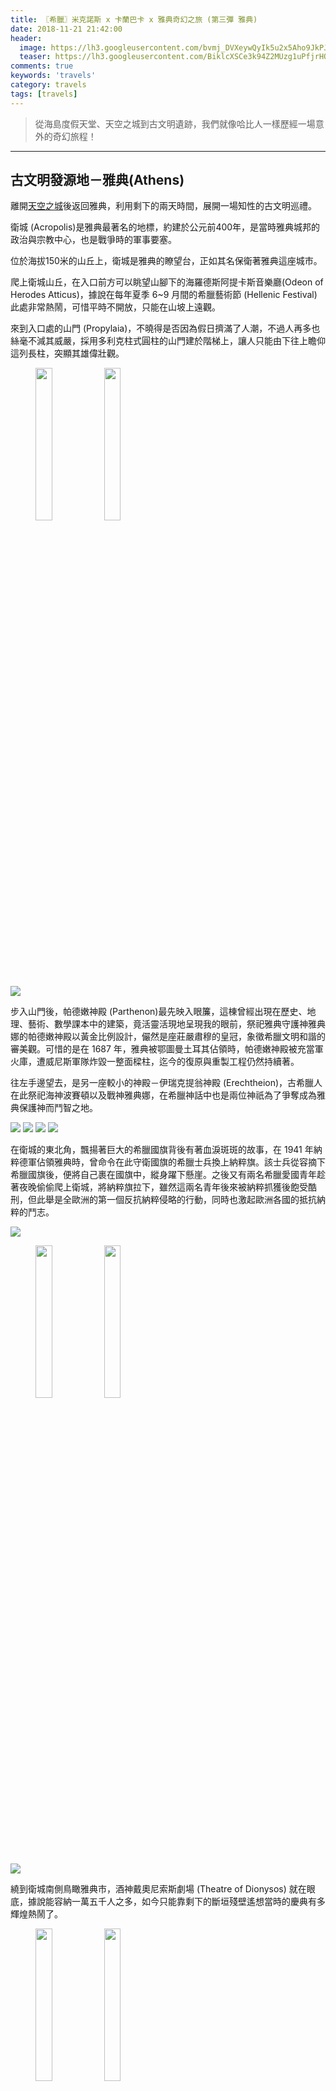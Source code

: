 ```yaml
---
title: 〖希臘〗米克諾斯 x 卡蘭巴卡 x 雅典奇幻之旅 (第三彈 雅典)
date: 2018-11-21 21:42:00
header:
  image: https://lh3.googleusercontent.com/bvmj_DVXeywQyIk5u2x5Aho9JkPJ18BkEQ20PTyOaeaPMNtl8HW0oa7bUApQUnhUGXV-9Z89Apsj0PDb2ewTqnzfZwdTCOwGIijlJuuFa5FzD4gXijF9xBO7cpqtR1Xn6zisQN5tDg=w2400
  teaser: https://lh3.googleusercontent.com/BiklcXSCe3k94Z2MUzg1uPfjrHOHIaWaDlykhniTu0kr9YvKNUWOVOhh1_9c3WrDVsa0cQ5EksK1zGXng7a5lPH17UtBcL5Z4a42JIAVqoG7CdQa6J4zZyXA14UswANLgXZ3EGKcUg=w2400
comments: true
keywords: 'travels'
category: travels
tags: [travels]
---
```


> 從海島度假天堂、天空之城到古文明遺跡，我們就像哈比人一樣歷經一場意外的奇幻旅程！

---

## 古文明發源地－雅典(Athens)

離開[天空之城](https://min-sheng.github.io/travels/希臘-米克諾斯_x_卡蘭巴卡_x_雅典奇幻之旅_(第二彈_卡蘭巴卡))後返回雅典，利用剩下的兩天時間，展開一場知性的古文明巡禮。

衛城 (Acropolis)是雅典最著名的地標，約建於公元前400年，是當時雅典城邦的政治與宗教中心，也是戰爭時的軍事要塞。

位於海拔150米的山丘上，衛城是雅典的瞭望台，正如其名保衛著雅典這座城市。

爬上衛城山丘，在入口前方可以眺望山腳下的海羅德斯阿提卡斯音樂廳(Odeon of Herodes Atticus)，據說在每年夏季 6~9 月間的希臘藝術節 (Hellenic Festival) 此處非常熱鬧，可惜平時不開放，只能在山坡上遠觀。

來到入口處的山門 (Propylaia)，不曉得是否因為假日擠滿了人潮，不過人再多也絲毫不減其威嚴，採用多利克柱式圓柱的山門建於階梯上，讓人只能由下往上瞻仰這列長柱，突顯其雄偉壯觀。

<figure class="half">
    <img src="https://lh3.googleusercontent.com/KdyfcZqIO-edqfRJgHYqoVwQ8N9PJQAY3d3Ys5JEFM8aF1n0u_rRWSIIjIqi0PEpCvrbeBBW5evt6btb1fOG1RHW3133E0CtPumsG6MMxbFPlfMxBVhAqfHY2tW0ZSugyr6O9VCF5A=w2400" height="25%" width="25%">
    <img src="https://lh3.googleusercontent.com/glDW0oXLbhbJftktYmY2o844sK9i-HWvmvOKsgCd_qiOrrgaKipOx-iNqaXMWXZ9v5IT0NHe3k7zxBBt6VEKjaMn0i_m5BpSfMtdZAv4n6Eiv1TMVKh0IEEjxyhm-dqaJxRuxDDunA=w2400" height="25%" width="25%">
</figure>

<img src="https://lh3.googleusercontent.com/bgChW8ukdx-STvm7gSr4uJtFqeqhzYnoxVBPoazXlmqwwtWFteELVoB1w2RfE3xlT1IKVMtcIcUB4fBQFS6dydi2QBvzLVSIMcQJBt81gy_XFASwgffzakE07ZQEGH9bIMAlscazgg=w2400">

步入山門後，帕德嫩神殿 (Parthenon)最先映入眼簾，這棟曾經出現在歷史、地理、藝術、數學課本中的建築，竟活靈活現地呈現我的眼前，祭祀雅典守護神雅典娜的帕德嫩神殿以黃金比例設計，儼然是座莊嚴肅穆的皇冠，象徵希臘文明和諧的審美觀。可惜的是在 1687 年，雅典被鄂圖曼土耳其佔領時，帕德嫩神殿被充當軍火庫，遭威尼斯軍隊炸毀一整面樑柱，迄今的復原與重製工程仍然持續著。

往左手邊望去，是另一座較小的神殿－伊瑞克提翁神殿 (Erechtheion)，古希臘人在此祭祀海神波賽頓以及戰神雅典娜，在希臘神話中也是兩位神祇為了爭奪成為雅典保護神而鬥智之地。

<img src="https://lh3.googleusercontent.com/ilKk_rV9YsWUHlOJiDpe9ANb8i3JbRQv4gmiifrmMQ_hf7sadtdJsY0nlQAqa-E5J_XDTuDPbwuzJa_hTTZDfAJx4UFolgUpuLBjAZ-s0y1rHgdzxgglaQP0j9oznuLzCx2TWWgtjQ=w2400">

<img src="https://lh3.googleusercontent.com/AO-F4XfSQYfT8pVpFMW3v-tdvF_0zangfQPHZ1h2EHsNIHiUZ0tfNrnjZtto5_UUFHYU5nAAKEGZ__oUYkN3NO2dwRVKuymq__Iu7LY4GT5Ei7Wd5ieDSixMHySaQ_FwFO2hXk1C4g=w2400">

<img src="https://lh3.googleusercontent.com/PI_PtvDfiKWuK6B45sE81irHpq1qyfWFjZo06XvTQa1c4gz5KuyKQxF6OStyJSbBiAitxvdhPGxi3wQIHdE6Mp0-OY23vx6nNZxZfxsIZVFuN-ebDXx7f4K4bjcy0orwUJP3IFX2nw=w2400">

<img src="https://lh3.googleusercontent.com/dP8yZ8KYD8j3VlRG5wuqHAPmRxsB0hpoa4gEOXxS0nKVsF4vb3SrXTvRMjnD3Xvehxo9lh5e8Fjof1zipvcOLGaVogHUS4Af3SoSOUEIGRg3pJkTIsBZj1i_vA4oAEe6sgrxBiQFXQ=w2400">

在衛城的東北角，飄揚著巨大的希臘國旗背後有著血淚斑斑的故事，在 1941 年納粹德軍佔領雅典時，曾命令在此守衛國旗的希臘士兵換上納粹旗。該士兵從容摘下希臘國旗後，便將自己裹在國旗中，縱身躍下懸崖。之後又有兩名希臘愛國青年趁著夜晚偷偷爬上衛城，將納粹旗拉下，雖然這兩名青年後來被納粹抓獲後飽受酷刑，但此舉是全歐洲的第一個反抗納粹侵略的行動，同時也激起歐洲各國的抵抗納粹的鬥志。

<img src="https://lh3.googleusercontent.com/Kc0n9JnNXVMPmbe0vJWOnb58q7jxVtDEVCkfkTZB09chzpO2GI5_ZYAycvG9abpZHdsJF1pLeyrW7u8VFvfn-P8zXTCRUj6GUYDXBd-FQSqD17cmft6nUedvCAgKQSxBW483vzD1qw=w2400">

<figure class="half">
    <img src="https://lh3.googleusercontent.com/Vgn2K6GpTK4hgi4Wb_kOI2dpD7LiXpizBaojoz61-FCzu2WjKupIC796oj-iMxUWrIxBDAX_WFvTjWdm0xXPkdI7kdYKeMuzqZMKDuevniCSPbdwKOa-hdz90vXm0E9MAel3ToZT-w=w2400" height="25%" width="25%">
    <img src="https://lh3.googleusercontent.com/yvigd19fSIHkeQuj75EYviA-2Vr2J2MYrL_U88dEDd1ZXg3QjThBFd67N9rzGFxZjmr-wUAFhBTY9bz7JAUgGjUlrgPLSmFh-MXiHXufelF53NwouI88TmufHbW5FjCSSRHKj392mg=w2400" height="25%" width="25%">
</figure>

<img src="https://lh3.googleusercontent.com/UAqDWGqrTwuhbXLqQAcegPEcwpwsrCTJp7YhKtG97y3aLPX_azu9QfYrmaC10C-8Ei_y3rbi33ic2m3D8ZHVVvqc2e13Z9C1-i5r9uhumO0QTe5yzbJlKFUeY9WFfd79PP1i1vODUw=w2400">

繞到衛城南側鳥瞰雅典市，酒神戴奧尼索斯劇場 (Theatre of Dionysos) 就在眼底，據說能容納一萬五千人之多，如今只能靠剩下的斷垣殘壁遙想當時的慶典有多輝煌熱鬧了。

<figure class="half">
    <img src="https://lh3.googleusercontent.com/immsAp_6ZrlyL8QTwRNQlZvGXPlRqpt9jdsbmeQv_ojfAMBN9xlqIc3DAYZxL_S_5V91E4HsClt6K_0H97tAJbxA5JqLfA1eZ-jcPzk-uXEEwEQFgNofCmneF2u7UN2XFHyDtuQyaQ=w2400" height="25%" width="25%">
    <img src="https://lh3.googleusercontent.com/DL8hIS8jArRhWNv4cqwHBoGurTFKHKdxjLUUDSY2cBnPnQOtjasQmWBOyusLk7_c2x3rFGsfwE8aPPXVVVthe2sED3ySe5YHtlqypBekStDF5hRJ-yrLNHFZmH1dpgBfmxHuX-uDBQ=w2400" height="25%" width="25%">
</figure>

<figure class="half">
    <img src="https://lh3.googleusercontent.com/B8agwIXtIKSN_WuLmfx9vB9Wp0ZnpHRDKgj-MDieeVKMmpFRwHC-LaeMswPn8bTygae6iEIfCQDszvoZiMZPbR_OIc-Gmx66LXnOjpjr8xrWy1Wf9IzzHF5RmrGJOcSyJABS3Ckqnw=w2400" height="25%" width="25%">
    <img src="https://lh3.googleusercontent.com/55O3CgE2bNrg9tttfA9jMzpSpuhEnvc-aF_wfPGkx-f3v29e3Ud0E_eGvCEarwzrrJdC1KCeEoSFEbXiCSMlWzHGKLGaysqMwrLphJe-uTDLrkjZ5sF003YsNZ6GVoso_VKEuFYJhw=w2400" height="25%" width="25%">
</figure>

走出山門時看到底下站著許多人的大石頭就是俗稱的火星山丘。

<figure class="half">
    <img src="https://lh3.googleusercontent.com/rxqRYxL87o8O3EIqvBYwf7fexjZk9En1-Oj-UOhGtK_n8hfo67i8lrhuMyj8WaEl4GHPTyG2FA868bF-LRvXS3iDvJuQMJNHN88INW0sMISpeJ_tHIS1Hh9B6_OBjl6FwBM5MENEyQ=w2400" height="25%" width="25%">
    <img src="https://lh3.googleusercontent.com/LJd7dOuTuZlXfsVJOvbLWeOTgzPcpRcU9QWn2kDu4X8-yvUpgrrLWrwZ-drnhSRWBtIKeAaAmtinpsifQPMl_lDI9gQAZVW-ECpWcvEU5SqZ45-Mp19x00ES2lWxAYAxIa7p9XFOPg=w2400" height="25%" width="25%">
</figure>

<img src="https://lh3.googleusercontent.com/mznka1t4IvfTVZyUrg3jXAtGFJ-KS8RWhSwaErV-A2WlCcv57h-2xiJ0N4iZzvaQAAR3OgoMSEIGLsWa_oHOG8COrxDfRZEdGYxrkk_yiRDd2MFo6tFCSjaA65RE63tZbFQlgvLQrw=w2400">

中午的這餐應該是這次希臘行最豐盛的一餐了，三個人嗑掉一大盤希臘烤肉大拼盤，烤牛肉、雞翅雞腿、脆皮豬腳、起司肉丸、 pita 餅一堆食物疊起來超級壯觀！

<img src="https://lh3.googleusercontent.com/X8bUGExbvuCP4BvkAlno7wJslKU9ciCy2CVBKTblq8IWDmR-LmZqJjotkDkQyt6jEjvbn4uzuJMpClwr3XY6QQfHG9yQgChTL83menyhP-MQPqRG2nlPARaySQBnKineJ6Vv7k-Ycw=w2400">

羅馬古市集 (Roman Agora) 建於西元前 1 世紀的羅馬帝國時期，由凱薩與奧古斯都金援下所建成，是那時候市民集會、商業貿易等重要場所。

<img src="https://lh3.googleusercontent.com/d4gxbMg4bJ1DDY4lEEQd2bfFGwr-zkuww5-UPZ83f4rTYquFZiCvw7EMHHH9-cYz4qeP4W7qzqhGT25h7CI4nTwe_J80JNSnX7A7_btWuvew_6Akmho7AItXRwg5j5-Xoj7o1VE2FA=w2400">

<img src="https://lh3.googleusercontent.com/Pg5AvWCuHZKUV8LMDQATzMDpI-ficfPkK_E7AFhTKOwgtfN9EL05cJQ4GldQbi-Pakedvilo1t1R6nKLPVBS1iZBbkcvnNQm3fVoD7bjoAhs7VXr859GVSc_7G7l6Lb4ziWSM1zTjQ=w2400">

此處有座風之塔，是一棟八角形的大理石鐘塔，塔頂裝有風向標，八面的簷壁上各有一個風神像的日晷，塔內還有漏壺，在古時候引入衛城的水來運作，作為時鐘。

<figure class="half">
    <img src="https://lh3.googleusercontent.com/JLjT9Y7q_XMQ9hm2EiDNR20RoFYP5A2yyTIpYdoBKtlzYy3GgwxRoegf07JvJHt6sXB13mFhyym5z5fu_wXjvxvLb3LoT7NgTL-lcUNZvzLSATTWaGv53IiHvFvZlKg-Ljr-oGZ--A=w2400" height="25%" width="25%">
    <img src="https://lh3.googleusercontent.com/d_NdeALpsxczKiLgpGHv3IX07TMVWgEjaOlSR6AhxTAUiTOvZe9hb_s_N4uk9RwrpcDCbSdpBDfthrtSw0zsDEzQW5owl1xEYzBK3cAIsa3cB0Ev171TpNJQuNd3a2I4SGiwkB3CGg=w2400" height="25%" width="25%">
</figure>

<img src="https://lh3.googleusercontent.com/KTVGIyza3AIoA4EROF7rVHr7AVsD2cShW7EEA5PsCePGQPvJQiZHyu3XBf9T9QulaK_3exlP47yREINFZXnes4tbjffBbvVfhGrmqev0QwZCi_jIr-uuzOuhZaZ8LMOeou8WU_aOLg=w2400">

<figure class="half">
    <img src="https://lh3.googleusercontent.com/EJnhXKrIX2OqArEj2mkjxXZD4R4LYUA6rSmOryP-V60-bFTlSqTTTixb6uyMjwjoAJ7p2mxS8mzaq43q2MoyQ_edk6bTVbSP0vUiR0Axs8xnHOYfC0jXNzkVz4SOCNtagfRwq2EVhw=w2400" height="25%" width="25%">
    <img src="https://lh3.googleusercontent.com/PVEPSo7AMA0_xJUmmv3gliuCSVMSNERHxQ1phMAby3oB5SjE8RCX_3Af0bRw86tz3zQ342AJf5vA5C4fDZeioz5uKtpU3gANGXoH1_lji-3nEZO95Y6k7k26JpIi4j4QrPyWy3OTiw=w2400" height="25%" width="25%">
</figure>
    
<img src="https://lh3.googleusercontent.com/vcK4pZfiuby4c9yaZxNpx86GcopTMLGY6Ek0H7LJgT4Dk6gC-TrRiWlOjzx5_E64YfHTJVFkOblTYx2OStxuoQUqiSBwRQuAbFRb_fUeUSypr8pgmDhTGQMAlf0fW0wFvWBiWeyoMQ=w2400">

<img src="https://lh3.googleusercontent.com/BH5lmI_fceWjwgtnsL1fs-dxqCK8nGTKv9r6cTPcBgy9Sp3xwDs75a59b3d5e-nsMj5MBE5qcpYKICqHCT-Se5q8zOLhH9xA6NNbA26N9SqRMhWafXiTlxXyBlozpcukHsYSqz51sw=w2400">

幾千年前的繁榮市集，至今也徒留幾根石柱矗立，大概只有出入口的雅典娜之門 (Gate of Athena Archegetis) 較為完整吧。

<img src="https://lh3.googleusercontent.com/4xGnUD--3r-LzfNNG3QDnd3-Qngf-lcRqTilmbqw6ojbsw6xH9LGM2yKgoPu9F7wnJSIImxRNx4D1KZAxygrAMIwmw9yjd4VvrswrEOohIrMdnVLNdZb3zd23xxc1C7ZvbkHwZnYAg=w2400">

某位暑假剛從歐洲藥局實習回國的朋友推薦必吃的冰淇淋店就在中午烤肉大餐那間餐廳的對面，午餐時我一邊吃著烤肉，一邊還望著對面的冰淇淋呢。這間名叫 DAVINCI 的冰淇淋店販售各式各樣的冰淇淋口味，在琳瑯滿目、色彩繽紛的種類中，我挑擇了濃縮咖啡巧克力與優格口味，一口吃下去，濃郁的甜膩口感果然沒有讓我失望！

<img src="https://lh3.googleusercontent.com/8CF4MjyRdQl8mklwYjFWLKLZNx8NSH1Hw5bxHhdka7WJrGwxpwSHkXpNaFf7Ewez5tYgAvAdXGcrHYeJde6SgBeCnuLAvuEDX1r7TlAxdi0YWuElL4EL68sMzLp77YzdwxGMyjLP8w=w2400">

<img src="https://lh3.googleusercontent.com/n-rNfaxQEq5oml-gRvtrXKd-3_4GV9OFY3VU-AXl0x_Rqc13rojcoheQTLZl7GU54j7i2mSu56UtLRo2dHvFVes97UCTzj6FfDIOI3zfMIaAATUqJ89YCgtpiH1LuwL1yTSqNxirwg=w2400">

<img src="https://lh3.googleusercontent.com/lMWxVWDUHjAxdkTwd5ULY4Yyno707zjyXLej3jC2SGmG_ggxhEYDuXc96_wq6aUXcrSgDkCE_G70LG8gleRhcVgmgLDFHLYIr4OEj6ce2ojbYsz2uQOIofL71rHbvaXQtxgdPY6jNA=w2400">

<img src="https://lh3.googleusercontent.com/MB4npRepo6iBU8dX1uM-kbpOpz2yyPalC78UIriqZbtOHlOiRbKwDY_R5nKrvDSDvbeRCYEkKCTKHSLu-aTiodCnVVexQ9YZUoinxd7nOcdPABkYm7bArw-5OWqGXUqJ5u7I-p-hEQ=w2400">

不同於小小的羅馬古市集，雅典古市集 (Ancient Agora) 是雅典境內腹地最廣的遺跡，此遺址曾是古希臘時期雅典城的心臟地帶。以往作為商業、政治、軍事和宗教活動場所的古市集，不僅富商們會在此閒聊小道八卦、政治消息和買賣貨物，蘇格拉底與柏拉圖等哲學家們也會利用這裡人潮眾多的公開場合進行辯論與演說。

立有三尊崔頓巨人雕像的廢墟是阿格利帕音樂廳和體育場(Odeon of Agrippa & Gymnasium)，於公元前 15 年由羅馬將軍阿格利帕興建，兩層樓的建築可容納千人，音樂廳毀於一場大火，之後在原地重建體育場，可惜如今只殘存零星的雕像。

<figure class="half">
    <img src="https://lh3.googleusercontent.com/ew0GaFYNSfq89HbBjfUf2g0PnZHMOYhrZPi53Dk026D-t1xuQBwuD6p526azYW5KS55wE6vdNDo-Ox9FqRjfgg5AIoGWrqZ586B41ZPcWSKFePpGKFLHYBZhIyoaIDXzivogniNyTw=w2400" height="25%" width="25%">
    <img src="https://lh3.googleusercontent.com/euGsNYt3qfj_Vv1haOjDDru8AsUSv5tts9d8q26xa2YdILZ46QMEXo6Zk8VAqAMsAmvEgI_cuClln2Tjfemqzfp8vFX46-2bgCCp2UvWul6SUTQmT2smIKLOqQBTctKJdCB24T092w=w2400" height="25%" width="25%">
</figure>

<img src="https://lh3.googleusercontent.com/GWTLRPAJX6wZ65_JzJAjcTkVWpayWR8qjTcpMwCNrghm66npV2IFMW9KSqQrCL43IwoIiTzQKlLMwXA3lzBmdyzOk3TC3PDmS4evcn7RAGy4bBcPBdBEKrOouc3mT0GBmMdkoiPccw=w2400">

從這裡可以遠眺山丘上的衛城景色。

<img src="https://lh3.googleusercontent.com/a2BzvMLEmlZ2hY9eXh6IUmCszQh8KRpaA376SncnKhAZgRsih2w4k3qf2jLhdRrwmMW402k_7r6aRSt8EEqSqZxhrrP53NziNfbMZidWnsNeF_V7hR_bG5ej9r5BPDwe8H9MiNk44g=w2400">

在所有希臘神殿遺跡中，難得保存地最完整的就是位於古市集內的海菲斯塔神殿 (Temple of Hephaestus) ，供奉火神赫菲斯托斯的神殿，也被稱作火神神殿。

<img src="https://lh3.googleusercontent.com/79Bmua0fP0kim8GPROPaGeVlnIn6CXBEsPgozEQXEj65cqb4rApVmmU0lJr33JdQZ-j1qINS6ayyauOMV6bOjRFGe0GPM-yqh1jfu3OCOqoEnYVzjPYIkmX_J11gvS7fhxSB1oYreQ=w2400">

<img src="https://lh3.googleusercontent.com/1xoNaKjut0pniv4WAJmocQnG6Tya2d-T0hpcFqWeaEy-oKzH9v5qm42b56INOmT8Db_BnoLKbWMm2ZBYnXPNeDoCsq5Y9w6CGz9oMdserhcR7j6aL_1WxaSEQSGh-GhFI4Fp65GxjQ=w2400">

<img src="https://lh3.googleusercontent.com/_6uO8do8mPEyHvhG5knrFNeRsa1VuZnFhdtSGHsN0r2B67aD0-59WfT_13mHdneuZXwbhIuTIB_62doBk40vXPTfxymJHbhBrsZTwuMSJdMAPC-U0O9riEjIvL19Y60aUdcS4KwhaQ=w2400">

<img src="https://lh3.googleusercontent.com/8s64atYS3gWGDOuDm-Hk3zFQY1-0IXaYN79At3XoU-NgjTwL3JNJlXUqhzyJlqNrlMLtLZPKLHhNBBIs9bMTkS_i4fRgSwHQk0bRiJGny47xeYK6oIs7ZuEdHtwwMDYG-3xdA8XALQ=w2400">

阿塔羅斯柱廊 (Stoa of Attalos) 是建於希臘化時期的建築，由安納托利亞的阿塔羅斯二世出資興建，贈與雅典士民，以大理石、石灰石建造的柱廊比起希臘古典時期的尺度更大、更細緻。曾被戰火摧毀，由洛克菲勒家族捐資重建後，作為雅典古市集博物館。

<img src="https://lh3.googleusercontent.com/QCQDKR6mt2Fvxw_5GfTOPPVJhIovNPMud08w3guEIfz_7cn4VxMRcHtpo0rxdFQ7O8-9I8-ftN7IzkkATle6YhZ-ZWFKg8P16miSplqt06Rn46GcGKLQ97d-7Hr7Ndz6M8zZ5sdTSA=w2400">

<img src="https://lh3.googleusercontent.com/BRT_rb8eWw_LCZDdyqS5MqOpp64uS6Qk-VGES8jaSHH8NEFeKUxEF2ECG6mQ2cLsE_Id5QNPqC9k0aXTjOlhj-B5XvCjh4lUJbdcLL1SwnFXmR6X2I8okHpYzQ75wPWr01nl6KZkbQ=w2400">

<img src="https://lh3.googleusercontent.com/jf_BZuzLujt9jtXaDHIcLlHxAKOulJUNfYM2gZj32Ca27xwUS9e4gsA1emYoHB8vqbgIpUs_pXFkUZHM98rUPhtqoctIVRiq3PVtNSBsGoBCYK1u1OXXaMT5DpPxAYWSG0iCvRad8w=w2400">

<img src="https://lh3.googleusercontent.com/JfQ8dqMoP6lORvfFLU_LPVfAgbcUcUh92iLmoZgPlBvuj1ZZD4VEI6hL9UesExYvYxnRKLS2KAGdIKkn-RUNJsFL7lO-Gg21LfxdNJ7iTPN2FyPjOU73LMKeqQW1TxnGcJSaH9IvhQ=w2400">

走在白色大理石地板與兩側精緻的樑柱中，就像走進時間的迴廊，彷彿只要能到達消失點，就是通往古希臘的入口。

<img src="https://lh3.googleusercontent.com/dFVq1cKlOJy5-26ivf6CSZnCFis3hb0EwMl27zTHev1mhLf1YhSGdcSabFyhK3RIc07PcrvyjySZtrvJ7im6ANHimssMcyNqofAfcSIcD7e0jeKFjsK3f3xQlNU0MDchbMT8L_Z55A=w2400">

<img src="https://lh3.googleusercontent.com/2-3_x7sz9qe6GQ7itvO237QwewoadXY6cbkH3DPuPjGPab6npRHktijUBgQxEnymq09WpW_bzQy5EcFmGLY5omgWxiijGmFrqV8xWhA5A5gNMeSpCKbuWF4S7UZSKFOgYhQUZkum8A=w2400">

希臘最有名的酒非 OUZO 酒莫屬，被視為希臘國酒的 OUZO 是一種茴香酒，由葡萄酒蒸餾後加入茴香與其他香料如八角、芫荽、丁香和肉桂釀製而成，通常作為開胃酒，飲用方式是兌水混合後，加入冰塊後以小玻璃杯飲用。因為 OUZO 中含有的茴香精油成份茴香腦溶於以乙醇但不溶於水，當 OUZO 與水混合後會懸乳化，細微的懸乳顆粒會對光產生散射，稱作烏佐效應。原本透明的酒，一遇到水後就綻放出白色或淡藍色雲彩，就像希臘的藍天白雲一般，水天一色。

不勝酒力的我打算回台好好品嘗，聽說喝起來有濃濃的八角味，配上滷味還不錯吃，不過這樣一口滷味一口 OUZO 的喝法好像壞了高雅的格調。

另外，巧克力也是來歐洲必敗的伴手禮， ION DARK 是希臘巧克力的經典老牌子，身為巧克力控的我當然不能放過。

<img src="https://lh3.googleusercontent.com/osUwMt-EodQO1e2jjfjZSBEBlP36fg6SL7ZSUv-QZ1uVpY2gDlpNz8XLq7fYEoSr_JG5Zz_H3h8ljImSM4W9Ve7t2bXZrXi8ptvhRrTCv8lyQ1XX3kFTm-VPkHAtRWKweD6zck2QPw=w2400">

此外，搭機前一天熬夜趕工寫完的 15 張明信片是這次旅行的作業，我覺得寫明信片很有趣也很有意義，不僅僅是給朋友的關心與祝福，希望收到我明信片的朋友哪天有機會到訪其他國家，多少能回憶起信中所分享的小故事；寫明信片同時也是紀錄當下的旅行心情與想法，甚至寄一張明信片給未來的自己，這可以與自己對話，非常有趣。下次旅行的你，不妨試試寫張明信片吧。

<img src="https://lh3.googleusercontent.com/2UjMDhLEIZrU4GPxw1cpKhiqgWotGTsJR99q2s5-PxJquNZWbKgIb6JqdPDhcy4AiBXuLbbx-tXIV6ivgC_QQFTNPMB7y6XDIeBHdYV82TSJn9O5jMkn4KHOF4KF73cLB2GIukfHRQ=w2400">

<img src="https://lh3.googleusercontent.com/M3E_sRsZ6KqSyW_chKQ_GEioU6v0jRRAH7S5QlgazQg4C0vhGQensAW7_1qTtWYIXi0al8n8Q6DlwZAjsYj15uLZ39b9HOAUzqJBNy2ncUGGbN_QlA0xX5pLgIHuUBFLcD2uOGljiA=w2400">

<figure class="half">
  <img src="https://lh3.googleusercontent.com/m6YD6nvswnNdexCH6yBC-RNJfpUz8enDJK9QiR6O_xPrc6rA9ZjQmqdaKhJ2kPq1Qj1Ua2bm6_8AohDkCV0MVp8urWAehEsts0Vj4Ekmtbly8qOOODEF6n6CHCfU8rvwy-sWldV9AA=w2400">
  <img src="https://lh3.googleusercontent.com/vdbCK3oPXlk67t-KiCvWN9QksRQKiYvnsx7XmDU5LabVXWFytC6imWg0kyY7XiS_ePKUfvGnDr-sLWN-J0olhHVjauhSfXrz5sYTAWRRhjFImj5FNzh6SeMIY8KBPBbrnXPxzsR1ZQ=w2400">
</figure>

<img src="https://lh3.googleusercontent.com/2JuAvE8dGz6_1CWgVjRxS0gnVQmq9XHNje6yc1WcdiHZ5qew94yo8HrI3vkS2Mhy0VOqBSZE3uTFRO-xb0g-bf68vdp6M3WRWlaHC-i1zKHJd_JRj6H76AN-hL5CauItGvKWTvP8DQ=w2400">

<img src="https://lh3.googleusercontent.com/BAekqOyIno_GaYI2DQelFxjQiQlq9GaGB66tX11UCSk5XbLMOdwTtpb7RIsep7XtFJpLqlMT4RahM0985_baJfwr5xxmHRwURswUNzxdb2wSqHEoN_S48PZAEP-L4I-BbVA5TVjBdQ=w2400">

<img src="https://lh3.googleusercontent.com/QD-jzN9_AD2LW3zgc1NGA9g2Og6FV7el0QBH5Bkj2hV-W8CAiCTzOmh-bcn-IJuxMZGQVASV9PkhoIdhFzEuqCdq1WUGCrSkhp3AOicWhHFm28pwKOFmaHn8H4uGndDP6jV0UKEG4g=w2400">

<img src="https://lh3.googleusercontent.com/rZQiPWPjrSguQT9pzEyzeK2xjd2kvmhjEYJRyuXZoU714X-S_hgYOq5sCaRMKM9rANZMQFhSS_5PG_5UrMFvyVsc5iWzw5Ic07tSsqomo0ZmfQUu2FYTO8ngH_lT3V-sweI0IHUqxQ=w2400">

<img src="https://lh3.googleusercontent.com/FKT-REO3kddxb8tmLKIWGUJ-Lps3jIv5qzuD37k8fMhBui8BK6ykSaORwtrZwa9-xd8fYdyjr1MWVeu1jQoP4SDL_k_e9jJBpnN4DJB0zHFHqayXHIvSf2HComNAf0h9wJ-QqqSr4g=w2400">

<figure class="third">
  <img src="https://lh3.googleusercontent.com/lmsSSrw5x0NrQ7X8uXtnB_YPGfYL80Eo5sUXTuI8tezNm76NG8GW1pCUYwijYKe316UVa0vHmjiH8A0mBKBTHgxVfdTcSGj-bMD-l2fagAByntPppM513tSd4K60E8Xurt3GkiiL_g=w2400">
  <img src="https://lh3.googleusercontent.com/oKWUJ7Bj_uf-qfckt9hW7v2RBeHMNg3junZJahcICD2p-yk8j-IzgSR2veVw1tYN-vmvMUywp93usIucrgyFCPfj0racDpKqIsenjaxiiZGsvC7euAyj3P85Mm8g_2AScSSCn_4lmA=w2400">
  <img src="https://lh3.googleusercontent.com/jCbJEDfqDy-T_nKPA2PYDIsMwEFq7Q0bjFtRiUWWFU14OgzV79GXRAUBEcCJI_19Xw1gJ-83-XL5HV-VxgCO17wArob6ZbuEbVPc4ywPxfh_LeUFjSGqXw4Tf2GxGVEGutuwntBz4g=w2400">
</figure>

<img src="https://lh3.googleusercontent.com/paUwBOluPLwrg1AhIV_UCfkcH81XWRvAswXX3AiXNnZ2RM_WoRapXYK-RP3-VRjx41yaCcx0w1resY6y-T1vilOC78C_sZlZJ8zFUFfNAlzCp2I34B2Ez4-X6lhMFsu6atFjLemdWQ=w2400">

下集: [希臘貓咪特輯](https://min-sheng.github.io/travels/希臘-米克諾斯_x_卡蘭巴卡_x_雅典奇幻之旅_(第四彈_貓咪特輯)/)

